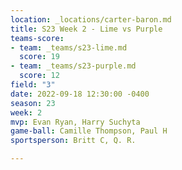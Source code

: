 ```yaml
---
location: _locations/carter-baron.md
title: S23 Week 2 - Lime vs Purple
teams-score:
- team: _teams/s23-lime.md
  score: 19
- team: _teams/s23-purple.md
  score: 12
field: "3"
date: 2022-09-18 12:30:00 -0400
season: 23
week: 2
mvp: Evan Ryan, Harry Suchyta
game-ball: Camille Thompson, Paul H
sportsperson: Britt C, Q. R.

---
```

